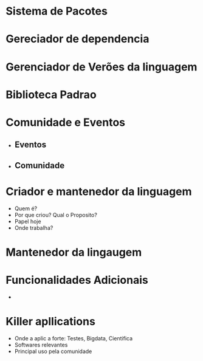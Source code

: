 # Sistema de Pacotes

# Gereciador de dependencia

# Gerenciador de Verões da linguagem

# Biblioteca Padrao

# Comunidade e Eventos
- ## Eventos
	
- ## Comunidade
	
# Criador e mantenedor da linguagem
- Quem é?
- Por que criou? Qual o Proposito?
- Papel hoje
- Onde trabalha?

# Mantenedor da lingaugem

# Funcionalidades Adicionais
-

# Killer apllications
- Onde a aplic a forte: Testes, Bigdata, Cientifica
- Softwares relevantes
- Principal uso pela comunidade
